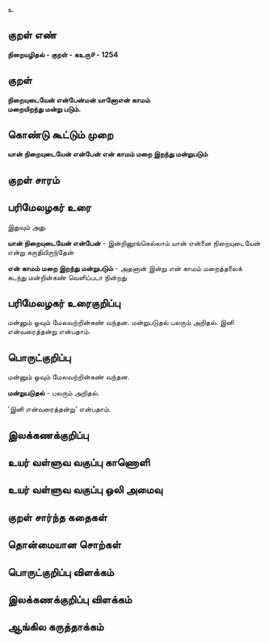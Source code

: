 உ

## குறள் எண் 

**நிறையழிதல் - குறள் - கஉரு௪ - 1254**

## குறள் 

**நிறையுடையேன் என்பேன்மன் யானோஎன் காமம்  
மறையிறந்து மன்று படும்.** 

## கொண்டு கூட்டும் முறை

**யான் நிறையுடையேன் என்பேன் என் காமம் மறை இறந்து மன்றுபடும்**

## குறள் சாரம் 


## பரிமேலழகர் உரை

இதுவும் அது. 

**யான் நிறையுடையேன் என்பேன்** - இன்றினூங்கெல்லாம் யான் என்னை நிறையுடையேன் என்று கருதியிருந்தேன் 

**என் காமம் மறை இறந்து மன்றுபடும்** - அதனான் இன்று என் காமம் மறைத்தலைக் கடந்து மன்றின்கண் வெளிப்படா நின்றது

## பரிமேலழகர் உரைகுறிப்பு   

மன்னும் ஓவும் மேலவற்றின்கண் வந்தன. மன்றுபடுதல் பலரும் அறிதல். இனி என்வரைத்தன்று என்பதாம்.

## பொருட்குறிப்பு 

மன்னும் ஓவும் மேலவற்றின்கண் வந்தன. 

**மன்றுபடுதல்** - பலரும் அறிதல். 

'இனி என்வரைத்தன்று' என்பதாம்.

## இலக்கணக்குறிப்பு  


## உயர் வள்ளுவ வகுப்பு காணொளி


## உயர் வள்ளுவ வகுப்பு ஒலி அமைவு 

 
## குறள் சார்ந்த கதைகள் 


## தொன்மையான சொற்கள்


## பொருட்குறிப்பு விளக்கம்


## இலக்கணக்குறிப்பு விளக்கம்


## ஆங்கில கருத்தாக்கம் 


